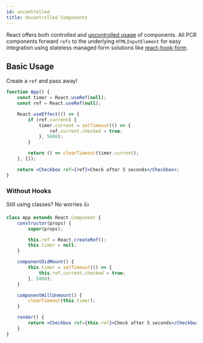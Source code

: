 ```yaml
---
id: uncontrolled
title: Uncontrolled Components
---
```


React offers both controlled and [uncontrolled usage](https://reactjs.org/docs/uncontrolled-components.html) of components. All PCR components forward `refs` to the underlying `HTMLInputElement` for easy integration using stateless managed form solutions like [react-hook-form](https://www.npmjs.com/package/react-hook-form).

## Basic Usage

Create a `ref` and pass away!

```jsx live
function App() {
    const timer = React.useRef(null);
    const ref = React.useRef(null);

    React.useEffect(() => {
        if (ref.current) {
            timer.current = setTimeout(() => {
                ref.current.checked = true;
            }, 5000);
        }

        return () => clearTimeout(timer.current);
    }, []);

    return <Checkbox ref={ref}>Check after 5 seconds</Checkbox>;
}
```

### Without Hooks

Still using classes? No worries :+1:

```jsx live
class App extends React.Component {
    constructor(props) {
        super(props);

        this.ref = React.createRef();
        this.timer = null;
    }

    componentDidMount() {
        this.timer = setTimeout(() => {
            this.ref.current.checked = true;
        }, 5000);
    }

    componentWillUnmount() {
        clearTimeout(this.timer);
    }

    render() {
        return <Checkbox ref={this.ref}>Check after 5 seconds</Checkbox>;
    }
}
```
